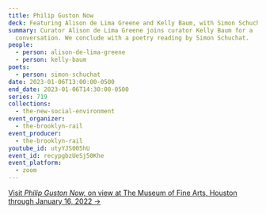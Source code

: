 ```yaml
---
title: Philip Guston Now
deck: Featuring Alison de Lima Greene and Kelly Baum, with Simon Schuchat
summary: Curator Alison de Lima Greene joins curator Kelly Baum for a
  conversation. We conclude with a poetry reading by Simon Schuchat.
people:
  - person: alison-de-lima-greene
  - person: kelly-baum
poets:
  - person: simon-schuchat
date: 2023-01-06T13:00:00-0500
end_date: 2023-01-06T14:30:00-0500
series: 719
collections:
  - the-new-social-environment
event_organizer:
  - the-brooklyn-rail
event_producer:
  - the-brooklyn-rail
youtube_id: utyYJS005hU
event_id: recypgbzUeSj50Khe
event_platform:
  - zoom
---
```

[V﻿isit *Philip Guston Now,* on view at The Museum of Fine Arts, Houston through January 16, 2022 →](https://www.mfah.org/exhibitions/philip-guston-now)